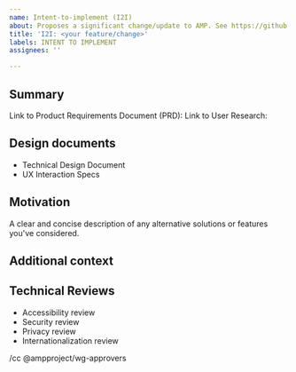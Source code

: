 ```yaml
---
name: Intent-to-implement (I2I)
about: Proposes a significant change/update to AMP. See https://github.com/ampproject/amphtml/blob/master/CONTRIBUTING.md.
title: 'I2I: <your feature/change>'
labels: INTENT TO IMPLEMENT
assignees: ''

---
```


<!--
Replace/remove all of the text in brackets, including this text.

See https://github.com/ampproject/amphtml/blob/master/CONTRIBUTING.md for help determining if you need to file an I2I for your change/fix, instructions on filling out this I2I template and how to get help if you have questions. Note that If you are implementing a minor change/fix, you likely do not need to file this I2I.

If you haven't already done so, sign the Contributor License Agreement (CLA) as soon as possible to avoid delays merging your code. A signed CLA is not necessary to submit this I2I or to send a pull request, but it will be needed before your code can be merged. See https://github.com/ampproject/amphtml/blob/master/contributing/contributing-code.md#contributor-license-agreement for more information on CLAs.
-->

## Summary
<!--
Provide a brief description of the feature/change you are planning on implementing.
-->
Link to Product Requirements Document (PRD): 
Link to User Research: 
<!--
Add a link to the Product Requirements Document (PRD) (make sure it is accessible by anyone) here.
A PRD is a document that highlights all the requirements for a product. It highlights what needs the component is trying to solve, the API it should offer and other details relevant to getting the implementation right. See here for an example: bit.ly/amp-autocomplete-prd
User Research highlights the research conducted with users to validate the requirements in the PRD above. See here for an example: bit.ly/baymard-install-research
-->

## Design documents
<!--
Provide a link to your design documents once you have them. You do not need a design document to file this I2I.
A technical design document highlights the different design considerations being considered when designing a new AMP component or feature. Here is an example for a design document hosted on GitHub: bit.ly/amp-carousel-dd, an other example of a Blink design document: bit.ly/blink-lazy-load
UX Interaction Specs map out the different variants and states of an AMP component. It also maps the users flow through the different stages of a component. See here for an example: bit.ly/autocomplete-ux
-->
- Technical Design Document
- UX Interaction Specs

## Motivation
<!--
Explain why AMP needs this change. It may be useful to describe what AMP developers/users are forced to do without it. When possible, include links to back up your claims.
-->

A clear and concise description of any alternative solutions or features you've considered.

## Additional context
<!--
Add any other information that may help people understand your I2I.
-->

## Technical Reviews
<!--
This sections links to the relevant reviews that the launch of this change is gated on. 
These documents should highlight the important considerations that you are taking in each of these spheres. For e.g in an Internationalization Review you should discuss the need to translate all strings that are being used by the component. 
If one of these reviews is not needed, please state the reasoning here.
If linking to documents please make sure that they are accessible by anyone.
//TODO: (nainar) Link to example reviews. 
-->
- Accessibility review
- Security review
- Privacy review
- Internationalization review

<!--
Add anyone to this cc line that you want to notify about this I2I, including a reviewer once you have found one. See https://github.com/ampproject/amphtml/blob/master/CONTRIBUTING.md for help in finding a reviewer.
-->
/cc @ampproject/wg-approvers
